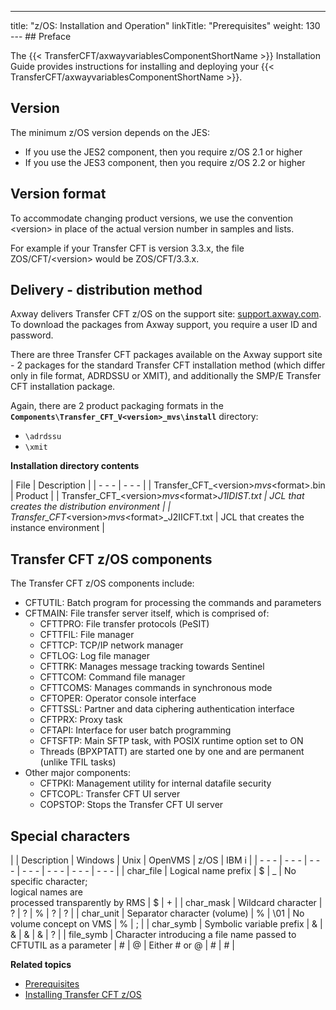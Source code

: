 ---
title: "z/OS: Installation and Operation"
linkTitle: "Prerequisites"
weight: 130
--- ## Preface

The {{< TransferCFT/axwayvariablesComponentShortName  >}} Installation Guide provides instructions for installing and deploying your {{< TransferCFT/axwayvariablesComponentShortName  >}}.

<span id="Installation support format"></span>

## Version

The minimum z/OS version depends on the JES:

- If you use the JES2 component, then you require z/OS 2.1 or higher
- If you use the JES3 component, then you require z/OS 2.2 or higher

<span id="Installation support format"></span>

## Version format

To accommodate changing product versions, we use the convention &lt;version> in place of the actual version number in samples and lists.

For example if your Transfer CFT is version 3.3.x, the file ZOS/CFT/&lt;version> would be ZOS/CFT/3.3.x.

<span id="Delivery process"></span>

## Delivery - distribution method

Axway delivers Transfer CFT z/OS on the support site: [support.axway.com](https://support.axway.com/). To download the packages from Axway support, you require a user ID and password.

There are three Transfer CFT packages available on the Axway support site - 2 packages for the standard Transfer CFT installation method (which differ only in file format, ADRDSSU or XMIT), and additionally the SMP/E Transfer CFT installation package.

Again, there are 2 product packaging formats in the **`Components\Transfer_CFT_V<version>_mvs\install`** directory:

- `\adrdssu  `
- `\xmit `

**<span id="kanchor13"></span>Installation directory contents**

| File  | Description  |
| - - - | - - - |
| Transfer_CFT_&lt;version&gt;_mvs_&lt;format&gt;.bin | Product |
| Transfer_CFT_&lt;version&gt;_mvs_&lt;format&gt;_J1IDIST.txt | JCL that creates the distribution environment |
| Transfer_CFT_&lt;version&gt;_mvs_&lt;format&gt;_J2IICFT.txt | JCL that creates the instance environment |

<span id="kanchor14"></span>

## Transfer CFT z/OS components

The Transfer CFT z/OS components include:

- CFTUTIL: Batch program for processing the commands and parameters
- CFTMAIN: File transfer server itself, which is comprised of:
    - CFTTPRO: File transfer protocols (PeSIT)
    - CFTTFIL: File manager
    - CFTTCP: TCP/IP network manager
    - CFTLOG: Log file manager
    - CFTTRK: Manages message tracking towards Sentinel
    - CFTTCOM: Command file manager
    - CFTTCOMS: Manages commands in synchronous mode
    - CFTOPER: Operator console interface
    - CFTTSSL: Partner and data ciphering authentication interface
    - CFTPRX: Proxy task
    - CFTAPI: Interface for user batch programming
    - CFTSFTP: Main SFTP task, with POSIX runtime option set to ON
    - Threads (BPXPTATT) are started one by one and are permanent (unlike TFIL tasks)
- Other major components:
    - CFTPKI: Management utility for internal datafile security
    - CFTCOPL: Transfer CFT UI server
    - COPSTOP: Stops the Transfer CFT UI server

<span id="Special"></span>

## Special characters

|   | Description  | Windows  | Unix  | OpenVMS  | z/OS  | IBM i  |
| - - - | - - - | - - - | - - - | - - - | - - - | - - - |
| char_file  | Logical name prefix | $  | _  | No specific character;<br/> logical names are<br/> processed transparently by RMS | $  | +  |
| char_mask  | Wildcard character  | ?  | ?  | %  | ?  | ?  |
| char_unit  | Separator character (volume)  | %  | \01  | No volume concept on VMS  | %  | ;  |
| char_symb  | Symbolic variable prefix  | &amp;  | &amp;  | &amp;  | &amp;  | ?  |
| file_symb  | Character introducing a file name passed to CFTUTIL as a parameter  | #  | @  | Either # or @  | #  | #  |

****Related topics****

- [Prerequisites](r_prerequistes_zos)
- [Installing Transfer CFT z/OS]()

